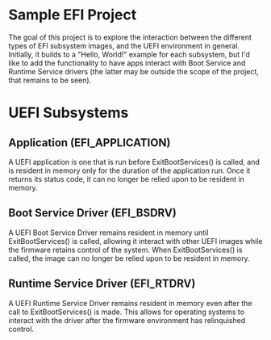 Sample EFI Project
=====

The goal of this project is to explore the interaction between the different
types of EFI subsystem images, and the UEFI environment in general. Initially,
it builds to a "Hello, World!" example for each subsystem, but I'd like to add
the functionality to have apps interact with Boot Service and Runtime Service
drivers (the latter may be outside the scope of the project, that remains to be
seen).

UEFI Subsystems
=====
Application (EFI\_APPLICATION)
-----
A UEFI application is one that is run before ExitBootServices() is called,
and is resident in memory only for the duration of the application run. Once
it returns its status code, it can no longer be relied upon to be resident in 
memory.

Boot Service Driver (EFI\_BSDRV)
-----
A UEFI Boot Service Driver remains resident in memory until ExitBootServices()
is called, allowing it interact with other UEFI images while the firmware
retains control of the system. When ExitBootServices() is called, the image
can no longer be relied upon to be resident in memory.

Runtime Service Driver (EFI\_RTDRV)
-----
A UEFI Runtime Service Driver remains resident in memory even after the call
to ExitBootServices() is made. This allows for operating systems to interact
with the driver after the firmware environment has relinquished control.

 
